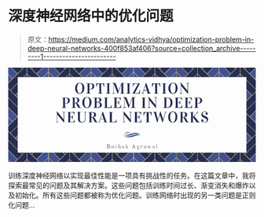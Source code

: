 # 深度神经网络中的优化问题

> 原文：<https://medium.com/analytics-vidhya/optimization-problem-in-deep-neural-networks-400f853af406?source=collection_archive---------1----------------------->

![](img/96c4f04d3555dad11702b4eee7f0396e.png)

训练深度神经网络以实现最佳性能是一项具有挑战性的任务。在这篇文章中，我将探索最常见的问题及其解决方案。这些问题包括训练时间过长、渐变消失和爆炸以及初始化。所有这些问题都被称为优化问题。训练网络时出现的另一类问题是正则化问题…